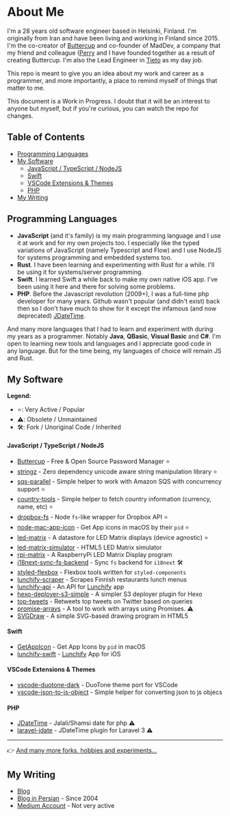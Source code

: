 # About Me

I'm a 28 years old software engineer based in Helsinki, Finland. I'm originally from Iran and have been living and working in Finland since 2015. I'm the co-creator of [Buttercup](https://buttercup.pw) and co-founder of MadDev, a company that my friend and colleague ([Perry](https://perrymitchell.net) and I have founded together as a result of creating Buttercup. I'm also the Lead Engineer in [Tieto](https://www.tieto.com/) as my day job.

This repo is meant to give you an idea about my work and career as a programmer, and more importantly, a place to remind myself of things that matter to me.

This document is a Work in Progress. I doubt that it will be an interest to anyone but myself, but if you're curious, you can watch the repo for changes.

## Table of Contents

* [Programming Languages](#programming-languages)
* [My Software](#my-software)
  * [JavaScript / TypeScript / NodeJS](#javascript--typescript--nodejs)
  * [Swift](#swift)
  * [VSCode Extensions &amp; Themes](#vscode-extensions--themes)
  * [PHP](#php)
* [My Writing](#my-writing)

## Programming Languages

* **JavaScript** (and it's family) is my main programming language and I use it at work and for my own projects too. I especially like the typed variations of JavaScript (namely Typescript and Flow) and I use NodeJS for systems programming and embedded systems too.
* **Rust**. I have been learning and experimenting with Rust for a while. I'll be using it for systems/server programming.
* **Swift**. I learned Swift a while back to make my own native iOS app. I've been using it here and there for solving some problems.
* **PHP**. Before the Javascript revolution (2009+), I was a full-time php developer for many years. Github wasn't popular (and didn't exist) back then so I don't have much to show for it except the infamous (and now deprecated) [JDateTime](https://github.com/sallar/jDateTime).

And many more languages that I had to learn and experiment with during my years as a programmer. Notably **Java**, **QBasic**, **Visual Basic** and **C#**. I'm open to learning new tools and languages and I appreciate good code in any language. But for the time being, my languages of choice will remain JS and Rust.

## My Software

**Legend:**

* ⭐️: Very Active / Popular
* ⚠️: Obsolete / Unmaintained
* 🛠: Fork / Unoriginal Code / Inherited

#### JavaScript / TypeScript / NodeJS

* [Buttercup](https://github.com/buttercup/buttercup-desktop) - Free & Open Source Password Manager ⭐️
* [stringz](https://github.com/sallar/stringz) - Zero dependency unicode aware string manipulation library ⭐️
* [sqs-parallel](https://github.com/sallar/sqs-parallel) - Simple helper to work with Amazon SQS with concurrency support ⭐️
* [country-tools](https://github.com/sallar/country-tools) - Simple helper to fetch country information (currency, name, etc) ⭐️
* [dropbox-fs](https://github.com/sallar/dropbox-fs) - Node `fs`-like wrapper for Dropbox API ⭐️
* [node-mac-app-icon](https://github.com/sallar/node-mac-app-icon) - Get App icons in macOS by their `pid` ⭐️
* [led-matrix](https://github.com/sallar/led-matrix) - A datastore for LED Matrix displays (device agnostic) ⭐️
* [led-matrix-simulator](https://github.com/sallar/led-matrix-simulator) - HTML5 LED Matrix simulator
* [rpi-matrix](https://github.com/sallar/rpi-matrix) - A RaspberryPi LED Matrix Display program
* [i18next-sync-fs-backend](https://github.com/sallar/i18next-sync-fs-backend) - Sync `fs` backend for `i18next` 🛠
* [styled-flexbox](https://github.com/sallar/styled-flexbox) - Flexbox tools written for `styled-components`
* [lunchify-scraper](https://github.com/sallar/lunchify-scraper) - Scrapes Finnish restaurants lunch menus
* [lunchify-api](https://github.com/sallar/lunchify-api) - An API for [Lunchify](https://lunchify.fi) app
* [hexo-deployer-s3-simple](https://github.com/sallar/hexo-deployer-s3-simple) - A simpler S3 deployer plugin for Hexo
* [top-tweets](https://github.com/sallar/top-tweets) - Retweets top tweets on Twitter based on queries
* [promise-arrays](https://github.com/sallar/promise-arrays) - A tool to work with arrays using Promises. ⚠️
* [SVGDraw](https://github.com/sallar/SVGDraw) - A simple SVG-based drawing program in HTML5

#### Swift

* [GetAppIcon](https://github.com/sallar/GetAppIcon) - Get App Icons by `pid` in macOS
* [lunchify-swift](https://github.com/sallar/lunchify-swift) - [Lunchify](https://lunchify.fi) App for iOS

#### VSCode Extensions & Themes

* [vscode-duotone-dark](https://github.com/sallar/vscode-duotone-dark) - DuoTone theme port for VSCode
* [vscode-json-to-js-object](https://github.com/sallar/vscode-json-to-js-object) - Simple helper for converting json to js objecs

#### PHP

* [JDateTime](https://github.com/sallar/JDateTime) - Jalali/Shamsi date for php ⚠️
* [laravel-jdate](https://github.com/sallar/laravel-jdate) - JDateTime plugin for Laravel 3 ⚠️

---

👉 [And many more forks, hobbies and experiments...](https://github.com/sallar?tab=repositories)

## My Writing

* [Blog](https://sallar.me)
* [Blog in Persian](https://sallar.me/farsi) - Since 2004
* [Medium Account](https://medium.com/@sallar) - Not very active
